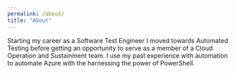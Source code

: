 ```yaml
---
permalink: /about/
title: "About"
---
```


Starting my career as a Software Test Engineer I moved towards Automated Testing before getting an opportunity to serve as a member of a Cloud Operation and Sustainment team. I use my past experience with automation to automate Azure with the harnessing the power of PowerShell.